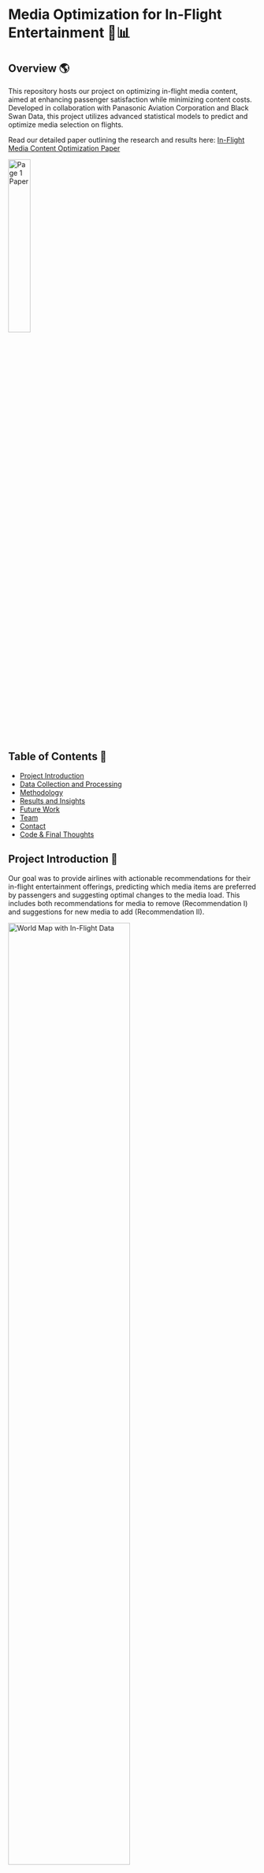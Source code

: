 # Media Optimization for In-Flight Entertainment 🛫📊

## Overview 🌎 
This repository hosts our project on optimizing in-flight media content, aimed at enhancing passenger satisfaction while minimizing content costs. Developed in collaboration with Panasonic Aviation Corporation and Black Swan Data, this project utilizes advanced statistical models to predict and optimize media selection on flights.

Read our detailed paper outlining the research and results here: [In-Flight Media Content Optimization Paper](/Final_paper.pdf)

[<img src="/images/Page1_Paper.png" alt="Page 1 Paper" width="30%">](#)

## Table of Contents 📑
- [Project Introduction](#project-introduction-)
- [Data Collection and Processing](#data-collection-and-processing-)
- [Methodology](#methodology-)
- [Results and Insights](#results-and-insights-)
- [Future Work](#future-work-)
- [Team](#team)
- [Contact](#contact-)
- [Code & Final Thoughts](#code-final-thoughts-)

## Project Introduction 📖
Our goal was to provide airlines with actionable recommendations for their in-flight entertainment offerings, predicting which media items are preferred by passengers and suggesting optimal changes to the media load. This includes both recommendations for media to remove (Recommendation I) and suggestions for new media to add (Recommendation II).

[<img src="/images/World_Map.png" alt="World Map with In-Flight Data" width="70%">](#)

## Data Collection and Processing 📊
We analyzed five months of historical flight data from Singapore Airlines, focusing on various aspects such as media usage and flight details. The data was thoroughly cleansed and prepared for analysis, involving steps like dimension reduction, data manipulation, and missing data imputation.

- **Flight Data Example**: Includes flight number, departure airport, seat number, departure date, and media ID.
- **Media Data Example**: Details media titles, types, release years, genres, and viewer scores.

[<img src="/images/Data_Extract.png" alt="Data Snapshot" width="70%">](#)

[<img src="/images/Aggregation.png" alt="Data Aggregation" width="70%">](#)

### Feature Engineering 
We enhanced our dataset by introducing features such as seat class, release year category, A-list actors, and price tags, significantly improving the predictive power of our models.

- **Key Features**:
    - A-List Actors: Number of top-grossing actors in a title.
    - Proportion Viewed and Used: Metrics calculated to gauge viewer engagement.

[<img src="/images/Feature_Engineering.png" alt="Feature Engineering" width="70%">](#)

## Methodology 🔍
Our approach combined **Generalized Linear Modeling (GLM)** with **k-fold Cross-Validation** to predict the proportion of views for each media item. We focused on:
- **Model Optimization**: Utilized GLM for prediction with a logit link function due to the binary nature of our response variable (proportion views).

[<img src="/images/glm.png" alt="Methodology" width="70%">](#)

[<img src="/images/Cross_Validation.png" alt="Cross Validation" width="70%">](#)

### Advanced Techniques
- **Data Augmentation**: Enhanced media data using external datasets to fill missing values.
- **Predictive Modeling**: Employed GLM from the statemodel library in Python to forecast media performance on future flights.

## Results and Insights 📈

### Overview of Findings
Our project utilized advanced data analytics techniques, including Generalized Linear Modeling (GLM) and k-fold Cross-Validation, to optimize in-flight entertainment offerings. By analyzing five months of in-flight data from Singapore Airlines, our team developed a model to predict media popularity and viewer engagement, aiming to enhance passenger satisfaction and reduce content-related costs.

### Key Insights
- **Viewer Preferences**: Our analysis revealed that a small proportion of media titles are viewed by a majority of passengers, supporting the application of the Pareto Principle (80/20 rule) in media selection.
- **Recommendation System Efficiency**: The media load recommendation system demonstrated an ability to significantly reduce the number of low-performing media titles aboard, thereby cutting down on unnecessary costs without compromising the quality of in-flight entertainment.
- **Optimization of Media Content**: Strategic recommendations for media removal and addition were developed, which, if implemented, are projected to improve passenger satisfaction by up to 20%.

[<img src="/images/Results_Overview.png" alt="Results Overview" width="70%">](#)

### Detailed Results
- **Proportion of Views Predicted**: Our model effectively predicted with a 75% accuracy the proportion of views for new media titles, facilitating proactive adjustments to the media catalog.
- **Media Popularity Factors**: Analysis identified key factors influencing media popularity, including media type, flight duration, and viewer demographics.
- **Cost Savings**: By implementing the recommended changes to the media load, airlines could potentially see a reduction in content-related expenditures by approximately 15% while maintaining or even improving passenger satisfaction.

[<img src="/images/Result1_Scenario1.png" alt="Prediction vs Baseline" width="70%">](#)

[<img src="/images/Result2-3_Scenario1.png" alt="In-Flight Media Selection" width="70%">](#)

### Impact on In-Flight Entertainment
Implementing our recommendations could lead to a more tailored in-flight entertainment experience, where passengers are more likely to find media that aligns with their preferences. Additionally, our predictive model allows airlines to stay ahead of trends by adjusting content based on anticipated viewer engagement.

## Future Work 🔮
- **Cost-Benefit Analysis**: Quantify the financial impact of each media view to refine investment strategies.
- **Dynamic Media Loading**: Suggest implementing software updates to allow for dynamic media loading based on specific flight routes or passenger demographics.
- **Seasonal and Day-of-Week Trends**: Explore how media preferences change over seasons and days of the week to further tailor content.

## Team 🤝
- Louis Bensard
- Roxxanne Hobart
- Kevin Mori
- Mydoris Soto
- WanYi Dai
- Ping Zhao
- Nuno Malta

## Code & Presentation 👨‍💻 

- Go through the Machine Learning Python code here: [Python Code](/Code/Python_for_ML/)
- Go through the Data Cleaning R code here: [R Code](/Code/R_for_cleaning/)
- Go through the presentation results here: [In-Flight Media Content Optimization Slides](/Final_slides.pptx)

## Contact 📬
For more information on this project, please reach out at [louisbenss@gmail.com](mailto:louisbenss@gmail.com).

Project Link: [https://github.com/LouisBensard/ML-Project01_In-Flight-Media-Optimization.git](https://github.com/LouisBensard/ML-Project01_In-Flight-Media-Optimization.git)

---
